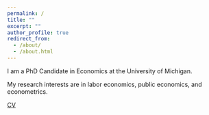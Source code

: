 ```yaml
---
permalink: /
title: ""
excerpt: ""
author_profile: true
redirect_from: 
  - /about/
  - /about.html
---
```


I am a PhD Candidate in Economics at the University of Michigan. 

My research interests are in labor economics, public economics, and econometrics.

[CV](https://jmreeves.github.io/files/JReeves_CV.pdf)

